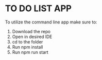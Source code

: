 # TO DO LIST APP

To utilize the command line app make sure to:
1. Download the repo
2. Open in desired IDE 
3. cd to the folder
4. Run npm install 
5. Run npm run start